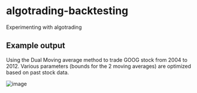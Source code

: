 # algotrading-backtesting

Experimenting with algotrading

## Example output

Using the Dual Moving average method to trade GOOG stock from 2004 to 2012. Various parameters (bounds for the 2 moving averages) are optimized based on past stock data.

![image](https://github.com/nimadastmalchi/algotrading-backtesting/assets/60092567/bac408d0-b6f7-4eef-b4d8-dabc7831b872)
